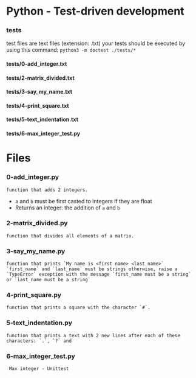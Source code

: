 # Python - Test-driven development

### tests

test files are text files (extension: .txt)
your tests should be executed by using this command: `python3 -m doctest ./tests/*`
####  tests/0-add_integer.txt
#### tests/2-matrix_divided.txt
#### tests/3-say_my_name.txt
#### tests/4-print_square.txt
#### tests/5-text_indentation.txt
#### tests/6-max_integer_test.py
# Files
### 0-add_integer.py
	function that adds 2 integers.
-   `a`  and  `b`  must be first casted to integers if they are float
-   Returns an integer: the addition of  `a`  and  `b`
### 2-matrix_divided.py
	function that divides all elements of a matrix.
### 3-say_my_name.py
	function that prints `My name is <first name> <last name>`
	`first_name` and `last_name` must be strings otherwise, raise a `TypeError` exception with the message `first_name must be a string` or `last_name must be a string`
### 4-print_square.py
	function that prints a square with the character `#`.
### 5-text_indentation.py
	function that prints a text with 2 new lines after each of these characters: `.`, `?` and
### 6-max_integer_test.py
	 Max integer - Unittest


